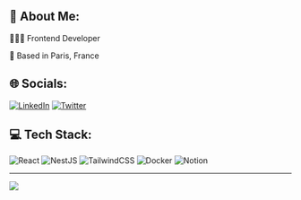 ## 💫 About Me:

👨🏻‍💻 Frontend Developer

📍 Based in Paris, France

## 🌐 Socials:
[![LinkedIn](https://img.shields.io/badge/LinkedIn-%230077B5.svg?logo=linkedin&logoColor=white)](https://linkedin.com/in/quentinpages) [![Twitter](https://img.shields.io/badge/Twitter-%231DA1F2.svg?logo=Twitter&logoColor=white)](https://twitter.com/ash1ns) 

## 💻 Tech Stack:
![React](https://img.shields.io/badge/react-%2320232a.svg?style=flat&logo=react&logoColor=%2361DAFB) ![NestJS](https://img.shields.io/badge/nestjs-%23E0234E.svg?style=flat&logo=nestjs&logoColor=white) ![TailwindCSS](https://img.shields.io/badge/tailwindcss-%2338B2AC.svg?style=flat&logo=tailwind-css&logoColor=white) ![Docker](https://img.shields.io/badge/docker-%230db7ed.svg?style=flat&logo=docker&logoColor=white) ![Notion](https://img.shields.io/badge/Notion-%23000000.svg?style=flat&logo=notion&logoColor=white)

---
[![](https://visitcount.itsvg.in/api?id=qpages&icon=0&color=12)](https://visitcount.itsvg.in)

<!-- made with GPRM ( https://gprm.itsvg.in ) -->

